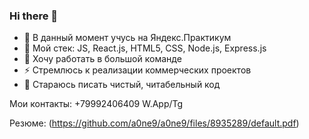### Hi there 👋


- 🔭 В данный момент учусь на Яндекс.Практикум
- 🌱 Мой стек: 
JS, React.js, HTML5, CSS, Node.js, Express.js
- 👯 Хочу работать в большой команде
- ⚡ Стремлюсь к реализации коммерческих проектов
- 🌱 Стараюсь писать чистый, читабельный код

Мои контакты: +79992406409 W.App/Tg

Резюме: (https://github.com/a0ne9/a0ne9/files/8935289/default.pdf)


